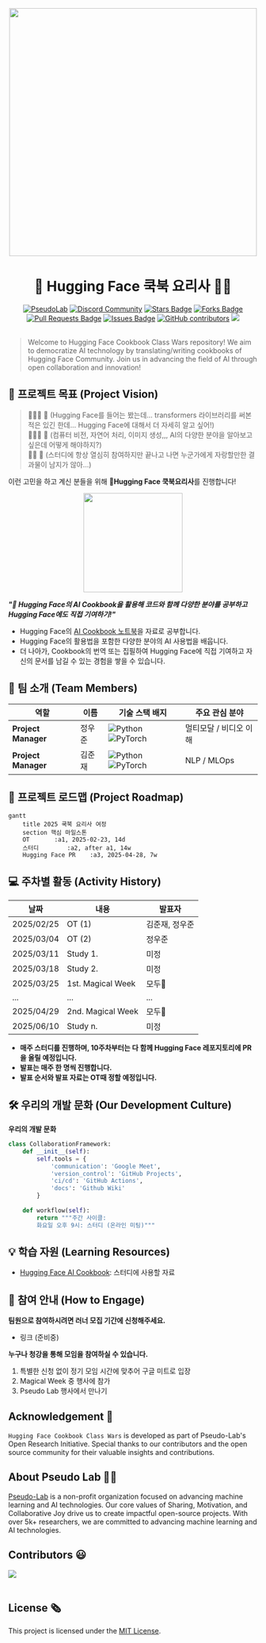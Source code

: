 <div align="center">
<img src="https://github.com/user-attachments/assets/50b10143-49c7-48b3-88f7-433e1aad4fb3" width="500">
</div>

<h1 align="center"> 🤗 Hugging Face 쿡북 요리사 👨‍🍳</h1>

<div align="center">
<a href="https://pseudo-lab.com"><img src="https://img.shields.io/badge/PseudoLab-S10-3776AB" alt="PseudoLab"/></a>
<a href="https://discord.gg/EPurkHVtp2"><img src="https://img.shields.io/badge/Discord-BF40BF" alt="Discord Community"/></a>
<a href="https://github.com/Pseudo-Lab/Hugging-Face-Cookbook-Class-Wars/stargazers"><img src="https://img.shields.io/github/stars/Pseudo-Lab/Hugging-Face-Cookbook-Class-Wars" alt="Stars Badge"/></a>
<a href="https://github.com/Pseudo-Lab/Hugging-Face-Cookbook-Class-Wars/network/members"><img src="https://img.shields.io/github/forks/Pseudo-Lab/Hugging-Face-Cookbook-Class-Wars" alt="Forks Badge"/></a>
<a href="https://github.com/Pseudo-Lab/Hugging-Face-Cookbook-Class-Wars/pulls"><img src="https://img.shields.io/github/issues-pr/Pseudo-Lab/Hugging-Face-Cookbook-Class-Wars" alt="Pull Requests Badge"/></a>
<a href="https://github.com/Pseudo-Lab/Hugging-Face-Cookbook-Class-Wars/issues"><img src="https://img.shields.io/github/issues/Pseudo-Lab/Hugging-Face-Cookbook-Class-Wars" alt="Issues Badge"/></a>
<a href="https://github.com/Pseudo-Lab/Hugging-Face-Cookbook-Class-Wars/graphs/contributors"><img alt="GitHub contributors" src="https://img.shields.io/github/contributors/Pseudo-Lab/Hugging-Face-Cookbook-Class-Wars?color=2b9348"></a>
<a href="https://hits.seeyoufarm.com"><img src="https://hits.seeyoufarm.com/api/count/incr/badge.svg?url=https%3A%2F%2Fgithub.com%2Fpseudo-lab%2FHugging-Face-Cookbook-Class-Wars&count_bg=%2379C83D&title_bg=%23555555&icon=&icon_color=%23E7E7E7&title=hits&edge_flat=false"/></a>
</div>
<br>

<!-- sheilds: https://shields.io/ -->
<!-- hits badge: https://hits.seeyoufarm.com/ -->

> Welcome to Hugging Face Cookbook Class Wars repository! We aim to democratize AI technology by translating/writing cookbooks of Hugging Face Community. Join us in advancing the field of AI through open collaboration and innovation!

## 🌟 프로젝트 목표 (Project Vision)
> 🙍🏻‍♂️ 💭 (Hugging Face를 들어는 봤는데... transformers 라이브러리를 써본 적은 있긴 한데... Hugging Face에 대해서 더 자세히 알고 싶어!)  
> 🙍🏻‍♀️ 💭 (컴퓨터 비전, 자연어 처리, 이미지 생성,,, AI의 다양한 분야을 알아보고 싶은데 어떻게 해야하지?)  
> 🙍🏻 💭 (스터디에 항상 열심히 참여하지만 끝나고 나면 누군가에게 자랑할만한 결과물이 남지가 않아...)  

이런 고민을 하고 계신 분들을 위해 **🤗Hugging Face 쿡북요리사**를 진행합니다!

<div align="center">
<img src="https://github.com/user-attachments/assets/6bc9cc3c-3215-45a4-b971-f99a3a37ecb2" width="200">
</div>

_**"🤗 Hugging Face의 AI Cookbook을 활용해 코드와 함께 다양한 분야를 공부하고 Hugging Face에도 직접 기여하기!"**_  
- Hugging Face의 [AI Cookbook 노트북](https://huggingface.co/learn/cookbook/index)을 자료로 공부합니다.
- Hugging Face의 활용법을 포함한 다양한 분야의 AI 사용법을 배웁니다.
- 더 나아가, Cookbook의 번역 또는 집필하여 Hugging Face에 직접 기여하고 자신의 문서를 남길 수 있는 경험을 쌓을 수 있습니다.


## 🧑 팀 소개 (Team Members)

| 역할          | 이름 |  기술 스택 배지                                                                 | 주요 관심 분야                          |
|---------------|------|-----------------------------------------------------------------------|----------------------------------------|
| **Project Manager** | 정우준 | ![Python](https://img.shields.io/badge/Python-Expert-3776AB) ![PyTorch](https://img.shields.io/badge/PyTorch-EE4C2C) | 멀티모달 / 비디오 이해            |
| **Project Manager** | 김준재 | ![Python](https://img.shields.io/badge/Python-Expert-3776AB) ![PyTorch](https://img.shields.io/badge/PyTorch-EE4C2C) | NLP / MLOps                  |


## 🚀 프로젝트 로드맵 (Project Roadmap)
```mermaid
gantt
    title 2025 쿡북 요리사 여정
    section 핵심 마일스톤
    OT       :a1, 2025-02-23, 14d
    스터디        :a2, after a1, 14w
    Hugging Face PR    :a3, 2025-04-28, 7w
```

## 💻 주차별 활동 (Activity History)

| 날짜 | 내용 | 발표자 | 
| -------- | -------- | ---- |
| 2025/02/25 | OT (1)      |   김준재, 정우준   |
| 2025/03/04 |  OT (2) | 정우준 | 
| 2025/03/11 |  Study 1. | 미정 | 
| 2025/03/18 |  Study 2. | 미정 |
| 2025/03/25 |  1st. Magical Week | 모두🤗 |
| ... |  ... | ... | 
| 2025/04/29 |  2nd. Magical Week | 모두🤗 |
| 2025/06/10 |  Study n. | 미정 | 

- **매주 스터디를 진행하며, 10주차부터는 다 함께 Hugging Face 레포지토리에 PR을 올릴 예정입니다.**
- **발표는 매주 한 명씩 진행합니다.**
- **발표 순서와 발표 자료는 OT때 정할 예정입니다.**

## 🛠️ 우리의 개발 문화 (Our Development Culture)
**우리의 개발 문화**  
```python
class CollaborationFramework:
    def __init__(self):
        self.tools = {
            'communication': 'Google Meet',
            'version_control': 'GitHub Projects',
            'ci/cd': 'GitHub Actions',
            'docs': 'Github Wiki'
        }
    
    def workflow(self):
        return """주간 사이클:
        화요일 오후 9시: 스터디 (온라인 미팅)"""
```

## 💡 학습 자원 (Learning Resources)
- [Hugging Face AI Cookbook](https://huggingface.co/learn/cookbook/index): 스터디에 사용할 자료


## 🌱 참여 안내 (How to Engage)
**팀원으로 참여하시려면 러너 모집 기간에 신청해주세요.**  
- 링크 (준비중)

**누구나 청강을 통해 모임을 참여하실 수 있습니다.**  
1. 특별한 신청 없이 정기 모임 시간에 맞추어 구글 미트로 입장
2. Magical Week 중 행사에 참가
3. Pseudo Lab 행사에서 만나기

## Acknowledgement 🙏

`Hugging Face Cookbook Class Wars` is developed as part of Pseudo-Lab's Open Research Initiative. Special thanks to our contributors and the open source community for their valuable insights and contributions.

## About Pseudo Lab 👋🏼</h2>

[Pseudo-Lab](https://pseudo-lab.com/) is a non-profit organization focused on advancing machine learning and AI technologies. Our core values of Sharing, Motivation, and Collaborative Joy drive us to create impactful open-source projects. With over 5k+ researchers, we are committed to advancing machine learning and AI technologies.

<h2>Contributors 😃</h2>
<a href="https://github.com/Pseudo-Lab/Hugging-Face-Cookbook-Class-Wars/graphs/contributors">
  <img src="https://contrib.rocks/image?repo=Pseudo-Lab/Hugging-Face-Cookbook-Class-Wars" />
</a>
<br><br>

<h2>License 🗞</h2>

This project is licensed under the [MIT License](https://opensource.org/licenses/MIT).
